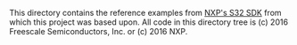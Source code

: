This directory contains the reference examples from [NXP's S32 SDK](https://gitlab.com/rust-daredevil-group/s32k144evb) from which this project was based upon.
All code in this directory tree is (c) 2016 Freescale Semiconductors, Inc. or (c) 2016 NXP.
